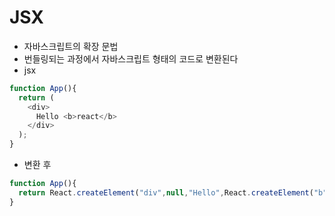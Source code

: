 # JSX
- 자바스크립트의 확장 문법
- 번들링되는 과정에서 자바스크립트 형태의 코드로 변환된다   
- jsx   

```javascript
function App(){
  return (
    <div>
      Hello <b>react</b>
    </div>
  );
}
```   

- 변환 후   

```javascript
function App(){
  return React.createElement("div",null,"Hello",React.createElement("b",null,"react"));
}
```

